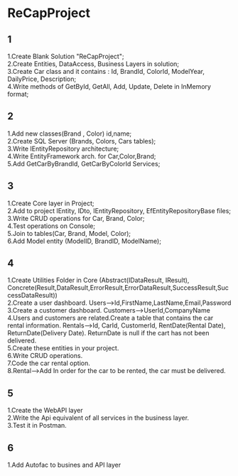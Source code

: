 # ReCapProject
## 1
1.Create Blank Solution "ReCapProject"; <br/>
2.Create Entities, DataAccess, Business Layers in solution; <br/>
3.Create Car class and it contains : Id, BrandId, ColorId, ModelYear, DailyPrice, Description; <br/>
4.Write methods of GetById, GetAll, Add, Update, Delete in InMemory format; <br/>
## 2
1.Add new classes(Brand , Color) id,name; <br/>
2.Create SQL Server (Brands, Colors, Cars tables); <br/>
3.Write IEntityRepository architecture; <br/>
4.Write EntityFramework arch. for Car,Color,Brand; <br/>
5.Add GetCarByBrandId, GetCarByColorId Services; <br/>
## 3
1.Create Core layer in Project; <br/>
2.Add to project IEntity, IDto, IEntityRepository, EfEntityRepositoryBase files; <br/>
3.Write CRUD operations for Car, Brand, Color; <br/>
4.Test operations on Console; <br/>
5.Join to tables(Car, Brand, Model, Color); <br/>
6.Add Model entity (ModelID, BrandID, ModelName); <br/>

## 4
1.Create Utilities Folder in Core (Abstract(IDataResult, IResult), Concrete(Result,DataResult,ErrorResult,ErrorDataResult,SuccessResult,SuccessDataResult)) <br/>
2.Create a user dashboard. Users-->Id,FirstName,LastName,Email,Password <br/>
3.Create a customer dashboard. Customers-->UserId,CompanyName <br/>
4.Users and customers are related.Create a table that contains the car rental information. Rentals-->Id, CarId, CustomerId, RentDate(Rental Date), ReturnDate(Delivery Date). ReturnDate is null if the cart has not been delivered. <br/>
5.Create these entities in your project. <br/>
6.Write CRUD operations. <br/>
7.Code the car rental option. <br/>
8.Rental-->Add In order for the car to be rented, the car must be delivered. <br/>
 ## 5
 1.Create the WebAPI layer <br/>
 2.Write the Api equivalent of all services in the business layer. <br/>
 3.Test it in Postman. <br/>
 
 ## 6
 1.Add Autofac to busines and API layer <Br/>
